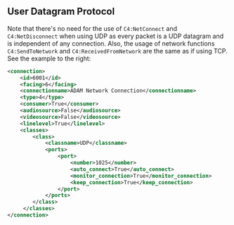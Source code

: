 ## User Datagram Protocol

Note that there's no need for the use of `C4:NetConnect` and `C4:NetDisconnect` when using UDP as every packet is a UDP datagram and is independent of any connection. Also, the usage of network functions `C4:SendToNetwork`  and `C4:ReceivedFromNetwork` are the same as if using TCP. See the example to the right:


```xml
<connection>
	<id>6001</id>
	<facing>6</facing>
	<connectionname>ADAM Network Connection</connectionname>
	<type>4</type>
	<consumer>True</consumer>
	<audiosource>False</audiosource>
	<videosource>False</videosource>
	<linelevel>True</linelevel>
	<classes>
		<class>
			<classname>UDP</classname>
			<ports>
				<port>
					<number>1025</number>
                    <auto_connect>True</auto_connect>
                    <monitor_connection>True</monitor_connection>
                    <keep_connection>True</keep_connection>
                </port>
            </ports>
        </class>
     </classes>
</connection>
```

